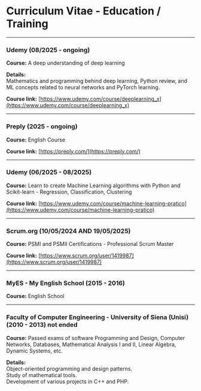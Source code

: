# Curriculum Vitae - Education / Training

---

### Udemy (08/2025 - ongoing)  
**Course:** A deep understanding of deep learning  

**Details:**  
Mathematics and programming behind deep learning, Python review, and ML concepts related to neural networks and PyTorch learning.

**Course link:** [https://www.udemy.com/course/deeplearning_x](https://www.udemy.com/course/deeplearning_x)

---

### Preply (2025 - ongoing)  
**Course:** English Course  

**Course link:** [https://preply.com/](https://preply.com/)

---

### Udemy (06/2025 - 08/2025)  
**Course:** Learn to create Machine Learning algorithms with Python and Scikit-learn - Regression, Classification, Clustering  

**Course link:** [https://www.udemy.com/course/machine-learning-pratico](https://www.udemy.com/course/machine-learning-pratico)

---

### Scrum.org (10/05/2024 AND 19/05/2025)  
**Course:** PSMI and PSMII Certifications - Professional Scrum Master  

**Course link:** [https://www.scrum.org/user/1419987](https://www.scrum.org/user/1419987)

---

### MyES - My English School (2015 - 2016)  
**Course:** English School  

---

### Faculty of Computer Engineering - University of Siena (Unisi) (2010 - 2013) not ended  
**Course:** Passed exams of software Programming and Design, Computer Networks, Databases, Mathematical Analysis I and II, Linear Algebra, Dynamic Systems, etc.

**Details:**  
Object-oriented programming and design patterns.  
Study of mathematical tools.  
Development of various projects in C++ and PHP.
